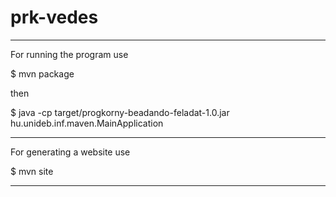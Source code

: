 # prk-vedes

------------------------------------------------------------------------------------------

For running the program use

  $ mvn package

then

  $ java -cp target/progkorny-beadando-feladat-1.0.jar hu.unideb.inf.maven.MainApplication

------------------------------------------------------------------------------------------
  
For generating a website use

  $ mvn site

------------------------------------------------------------------------------------------